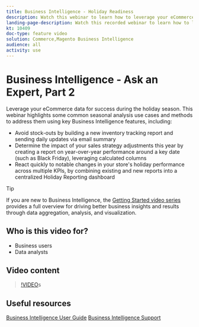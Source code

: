 ```yaml
---
title: Business Intelligence - Holiday Readiness
description: Watch this webinar to learn how to leverage your eCommerce data for success during the holiday season.
landing-page-description: Watch this recorded webinar to learn how to leverage your eCommerce data for success during the holiday season.
kt: 10409
doc-type: feature video
solution: Commerce,Magento Business Intelligence
audience: all
activity: use
---
```

# Business Intelligence - Ask an Expert, Part 2

Leverage your eCommerce data for success during the holiday season. This webinar highlights some common seasonal analysis use cases and methods to address them using key Business Intelligence features, including:

- Avoid stock-outs by building a new inventory tracking report and sending daily updates via email summary
- Determine the impact of your sales strategy adjustments this year by creating a report on year-over-year performance around a key date (such as Black Friday), leveraging calculated columns
- React quickly to notable changes in your store's holiday performance across multiple KPIs, by combining existing and new reports into a centralized Holiday Reporting dashboard

>[!TIP]
>
>If you are new to Business Intelligence, the [Getting Started video series](1-overview.md) provides a full overview for driving better business insights and results through data aggregation, analysis, and visualization.

## Who is this video for?

- Business users
- Data analysts

## Video content

>[!VIDEO](https://video.tv.adobe.com/v/342496?quality=12&learn=on)s

## Useful resources

[Business Intelligence User Guide](https://docs.magento.com/mbi/)
[Business Intelligence Support](https://support.magento.com/hc/en-us/articles/360016730811)